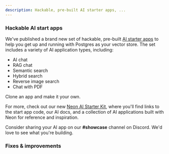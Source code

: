 ```yaml
---
description: Hackable, pre-built AI starter apps, ...
---
```


### Hackable AI start apps

We've published a brand new set of hackable, pre-built [AI starter apps](https://neon.tech/docs/ai/ai-intro#ai-starter-apps) to help you get up and running with Postgres as your vector store. The set includes a variety of AI application types, including:

- AI chat
- RAG chat
- Semantic search
- Hybrid search
- Reverse image search
- Chat with PDF

Clone an app and make it your own.

For more, check out our new [Neon AI Starter Kit](/docs/ai/ai-intro), where you'll find links to the start app code, our AI docs, and a collection of AI applications built with Neon for reference and inspiration.

Consider sharing your AI app on our **#showcase** channel on Discord. We'd love to see what you're building.

### Fixes & improvements
